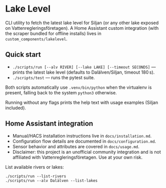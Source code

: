 # Lake Level

CLI utility to fetch the latest lake level for Siljan (or any other lake exposed on Vattenregleringsföretagen). A Home Assistant custom integration (with the scraper bundled for offline installs) lives in `custom_components/lakelevel`.

## Quick start

- `./scripts/run [--alv RIVER] [--lake LAKE] [--timeout SECONDS]` — prints the latest lake level (defaults to Dalälven/Siljan, timeout 180 s).
- `./scripts/test` — runs the pytest suite.

Both scripts automatically use `.venv/bin/python` when the virtualenv is present, falling back to the system `python3` otherwise.

Running without any flags prints the help text with usage examples (Siljan included).

## Home Assistant integration

- Manual/HACS installation instructions live in `docs/installation.md`.
- Configuration flow details are documented in `docs/configuration.md`.
- Sensor behavior and attributes are covered in `docs/usage.md`.
- Disclaimer: this project is an unofficial community integration and is not affiliated with Vattenregleringsföretagen. Use at your own risk.

List available rivers or lakes:

```
./scripts/run --list-rivers
./scripts/run --alv Dalälven --list-lakes
```
